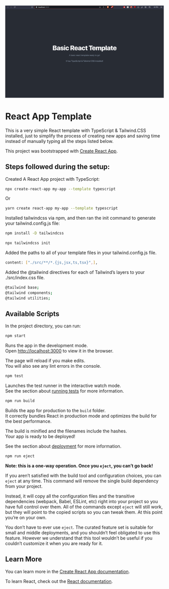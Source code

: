 ![Site Image](/public/landing-page.png)

# React App Template

This is a very simple React template with TypeScript & Tailwind.CSS installed, just to simplify the process of creating new apps and saving time instead of manually typing all the steps listed below.

This project was bootstrapped with [Create React App](https://github.com/facebook/create-react-app).

## Steps followed during the setup:

Created A React App project with TypeScript:

```bash
npx create-react-app my-app --template typescript
```

Or

```bash
yarn create react-app my-app --template typescript
```

Installed tailwindcss via npm, and then ran the init command to generate your tailwind.config.js file:


```bash
npm install -D tailwindcss
```

```bash
npx tailwindcss init
```

Added the paths to all of your template files in your tailwind.config.js file.

```bash
content: ["./src/**/*.{js,jsx,ts,tsx}",],
```

Added the @tailwind directives for each of Tailwind’s layers to your ./src/index.css file.

```bash
@tailwind base;
@tailwind components;
@tailwind utilities;
```

## Available Scripts

In the project directory, you can run:

```bash
npm start
```

Runs the app in the development mode.\
Open [http://localhost:3000](http://localhost:3000) to view it in the browser.

The page will reload if you make edits.\
You will also see any lint errors in the console.

```bash
npm test
```

Launches the test runner in the interactive watch mode.\
See the section about [running tests](https://facebook.github.io/create-react-app/docs/running-tests) for more information.

```bash
npm run build
```

Builds the app for production to the `build` folder.\
It correctly bundles React in production mode and optimizes the build for the best performance.

The build is minified and the filenames include the hashes.\
Your app is ready to be deployed!

See the section about [deployment](https://facebook.github.io/create-react-app/docs/deployment) for more information.

```bash
npm run eject
```

**Note: this is a one-way operation. Once you `eject`, you can’t go back!**

If you aren’t satisfied with the build tool and configuration choices, you can `eject` at any time. This command will remove the single build dependency from your project.

Instead, it will copy all the configuration files and the transitive dependencies (webpack, Babel, ESLint, etc) right into your project so you have full control over them. All of the commands except `eject` will still work, but they will point to the copied scripts so you can tweak them. At this point you’re on your own.

You don’t have to ever use `eject`. The curated feature set is suitable for small and middle deployments, and you shouldn’t feel obligated to use this feature. However we understand that this tool wouldn’t be useful if you couldn’t customize it when you are ready for it.

## Learn More

You can learn more in the [Create React App documentation](https://facebook.github.io/create-react-app/docs/getting-started).

To learn React, check out the [React documentation](https://reactjs.org/).
